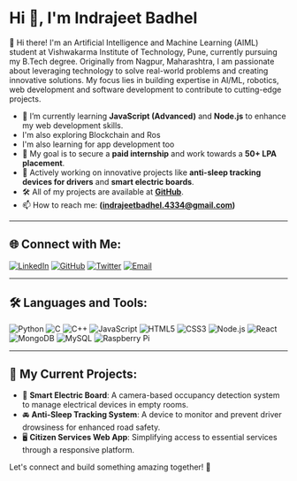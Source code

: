 
# Hi 👋, I'm Indrajeet Badhel

👋 Hi there! I'm an Artificial Intelligence and Machine Learning (AIML) student at Vishwakarma Institute of Technology, Pune, currently pursuing my B.Tech degree. Originally from Nagpur, Maharashtra, I am passionate about leveraging technology to solve real-world problems and creating innovative solutions. My focus lies in building expertise in AI/ML, robotics, web development and software development to contribute to cutting-edge projects.

- 🌱 I’m currently learning **JavaScript (Advanced)** and **Node.js** to enhance my web development skills.
- I'm also exploring Blockchain and Ros 
- I'm also learning for app development too 
- 🚀 My goal is to secure a **paid internship** and work towards a **50+ LPA placement**.
- 🎯 Actively working on innovative projects like **anti-sleep tracking devices for drivers** and **smart electric boards**.
- 🛠️ All of my projects are available at [**GitHub**](https://github.com/Indrajeet-Badhel).
- 📫 How to reach me: **(indrajeetbadhel.4334@gmail.com)**

---

## 🌐 Connect with Me:
[![LinkedIn](https://img.shields.io/badge/LinkedIn-0077B5?style=flat-square&logo=linkedin&logoColor=white)](https://www.linkedin.com/in/indrajeetbadhel/)
[![GitHub](https://img.shields.io/badge/GitHub-100000?style=flat-square&logo=github&logoColor=white)](https://github.com/Indrajeet-Badhel
)
[![Twitter](https://img.shields.io/badge/Twitter-1DA1F2?style=flat-square&logo=twitter&logoColor=white)](https://twitter.com/@IBadhele)
[![Email](https://img.shields.io/badge/Email-EA4335?style=flat-square&logo=gmail&logoColor=white)](indrajeetbadhel.4334@gmail.com)

---

## 🛠️ Languages and Tools:
![Python](https://img.shields.io/badge/-Python-333333?style=flat&logo=python)
![C](https://img.shields.io/badge/-C-333333?style=flat&logo=c)
![C++](https://img.shields.io/badge/-C++-333333?style=flat&logo=cplusplus)
![JavaScript](https://img.shields.io/badge/-JavaScript-333333?style=flat&logo=javascript)
![HTML5](https://img.shields.io/badge/-HTML5-333333?style=flat&logo=html5)
![CSS3](https://img.shields.io/badge/-CSS3-333333?style=flat&logo=css3)
![Node.js](https://img.shields.io/badge/-Node.js-333333?style=flat&logo=node.js)
![React](https://img.shields.io/badge/-React-333333?style=flat&logo=react)
![MongoDB](https://img.shields.io/badge/-MongoDB-333333?style=flat&logo=mongodb)
![MySQL](https://img.shields.io/badge/-MySQL-333333?style=flat&logo=mysql)
![Raspberry Pi](https://img.shields.io/badge/-Raspberry%20Pi-333333?style=flat&logo=raspberry-pi)

---

## 🚀 My Current Projects:
- 🔧 **Smart Electric Board**: A camera-based occupancy detection system to manage electrical devices in empty rooms.
- 🚘 **Anti-Sleep Tracking System**: A device to monitor and prevent driver drowsiness for enhanced road safety.
- 🖥️ **Citizen Services Web App**: Simplifying access to essential services through a responsive platform.

Let's connect and build something amazing together! 🚀

